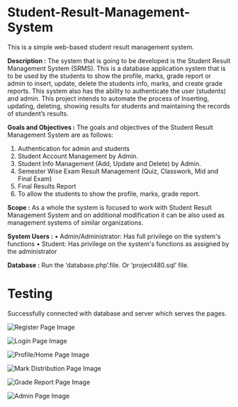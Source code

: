 # Student-Result-Management-System
This is a simple web-based student result management system.

**Description :**
The system that is going to be developed is the Student Result Management System (SRMS). This is a database application system that is to be used by the students to show the profile, marks, grade report or admin to insert, update, delete the students info, marks, and create grade reports. This system also has the ability to authenticate the user (students) and admin. This project intends to automate the process of Inserting, updating, deleting, showing results for students and maintaining the records of stundent’s results.

**Goals and Objectives :**
The goals and objectives of the Student Result Management System are as follows:
1. Authentication for admin and students
2. Student Account Management by Admin.
3. Student Info Management (Add, Update and Delete) by Admin.
4. Semester Wise Exam Result Management (Quiz, Classwork, Mid and Final Exam)
5. Final Results Report
6. To allow the students to show the profile, marks, grade report.

**Scope :**
As a whole the system is focused to work with Student Result Management System and on additional modification it can be also used as management systems of similar organizations.

**System Users :**
• Admin/Administrator: Has full privilege on the system's functions
• Student: Has privilege on the system's functions as assigned by the administrator

**Database :**
Run the ‘database.php’.file. Or ‘project480.sql’ file.

# Testing
Successfully connected with database and server which serves the pages.

![Register Page Image](https://user-images.githubusercontent.com/43060004/166691070-18e0ce56-a992-4bad-9e82-0cbf47d8c0d3.png)

![Login Page Image](https://user-images.githubusercontent.com/43060004/166691186-07ed9eb9-1046-469d-9d07-c216f1f40bea.png)

![Profile/Home Page Image](https://user-images.githubusercontent.com/43060004/166691221-39eb5311-ea86-40dc-b61c-0fc0c35c867b.png)

![Mark Distribution Page Image](https://user-images.githubusercontent.com/43060004/166691250-5ea6ed1b-b1e2-4c3b-b4d9-8e01349ee595.png)

![Grade Report Page Image](https://user-images.githubusercontent.com/43060004/166691273-23bf7647-7152-4e75-896a-a8a3ccadd0c4.png)

![Admin Page Image](https://user-images.githubusercontent.com/43060004/166897189-52003672-1ecb-4c06-a582-9eae6b6672a9.png)
